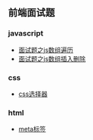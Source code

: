 ## 前端面试题

### javascript
* [面试题之js数组遍历](./codeFiles/面试题之js数组遍历.md)
* [面试题之js数组插入删除](./codeFiles/面试题之js数组插入删除.md)
### css
* [css选择器](./codeFiles/css选择器.md)
### html
* [meta标签](./codeFiles/meta标签.md)
